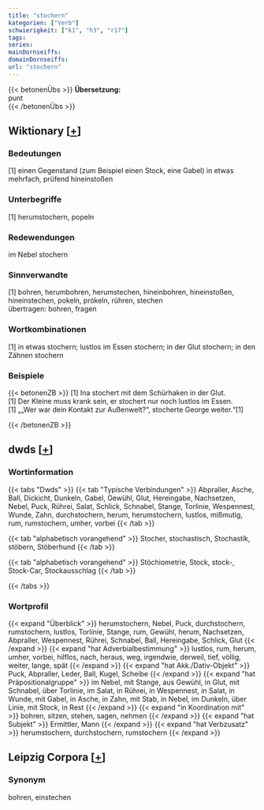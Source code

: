 ```yaml
---
title: "stochern"
kategorien: ["Verb"]
schwierigkeit: ["k1", "h3", "r17"]
tags:
series:
mainDornseiffs:
domainDornseiffs:
url: "stochern"
---
```


{{< betonenÜbs >}}
**Übersetzung:**  
punt  
{{< /betonenÜbs >}}

## Wiktionary [[+](https://de.wiktionary.org/wiki/stochern)]

### Bedeutungen
[1] einen Gegenstand (zum Beispiel einen Stock, eine Gabel) in etwas mehrfach, prüfend hineinstoßen  

### Unterbegriffe
[1] herumstochern, popeln  

### Redewendungen
im Nebel stochern  

### Sinnverwandte
[1] bohren, herumbohren, herumstechen, hineinbohren, hineinstoßen, hineinstechen, pokeln, prökeln, rühren, stechen  
übertragen: bohren, fragen  

### Wortkombinationen
[1] in etwas stochern; lustlos im Essen stochern; in der Glut stochern; in den Zähnen stochern  

### Beispiele
{{< betonenZB >}}
[1] Ina stochert mit dem Schürhaken in der Glut.  
[1] Der Kleine muss krank sein, er stochert nur noch lustlos im Essen.  
[1] „„Wer war dein Kontakt zur Außenwelt?“, stocherte George weiter.“[1]  

{{< /betonenZB >}}


## dwds [[+](https://www.dwds.de/wb/stochern)]

### Wortinformation
{{< tabs "Dwds" >}}
{{< tab "Typische Verbindungen" >}}
Abpraller, Asche, Ball, Dickicht, Dunkeln, Gabel, Gewühl, Glut, Hereingabe, Nachsetzen, Nebel, Puck, Rührei, Salat, Schlick, Schnabel, Stange, Torlinie, Wespennest, Wunde, Zahn, durchstochern, herum, herumstochern, lustlos, mißmutig, rum, rumstochern, umher, vorbei
{{< /tab >}}

{{< tab "alphabetisch vorangehend" >}}
Stocher, stochastisch, Stochastik, stöbern, Stöberhund
{{< /tab >}}

{{< tab "alphabetisch vorangehend" >}}
Stöchiometrie, Stock, stock-, Stock-Car, Stockausschlag
{{< /tab >}}

{{< /tabs >}}

### Wortprofil
{{< expand "Überblick" >}} herumstochern, Nebel, Puck, durchstochern, rumstochern, lustlos, Torlinie, Stange, rum, Gewühl, herum, Nachsetzen, Abpraller, Wespennest, Rührei, Schnabel, Ball, Hereingabe, Schlick, Glut {{< /expand >}}
{{< expand "hat Adverbialbestimmung" >}} lustlos, rum, herum, umher, vorbei, hilflos, nach, heraus, weg, irgendwie, derweil, tief, völlig, weiter, lange, spät {{< /expand >}}
{{< expand "hat Akk./Dativ-Objekt" >}} Puck, Abpraller, Leder, Ball, Kugel, Scheibe {{< /expand >}}
{{< expand "hat Präpositionalgruppe" >}} im Nebel, mit Stange, aus Gewühl, in Glut, mit Schnabel, über Torlinie, im Salat, in Rührei, in Wespennest, in Salat, in Wunde, mit Gabel, in Asche, in Zahn, mit Stab, in Nebel, im Dunkeln, über Linie, mit Stock, in Rest {{< /expand >}}
{{< expand "in Koordination mit" >}} bohren, sitzen, stehen, sagen, nehmen {{< /expand >}}
{{< expand "hat Subjekt" >}} Ermittler, Mann {{< /expand >}}
{{< expand "hat Verbzusatz" >}} herumstochern, durchstochern, rumstochern {{< /expand >}}

## Leipzig Corpora [[+](https://corpora.uni-leipzig.de/en/res?word=stochern&corpusId=deu_newscrawl-public_2018)]


### Synonym
bohren, einstechen

